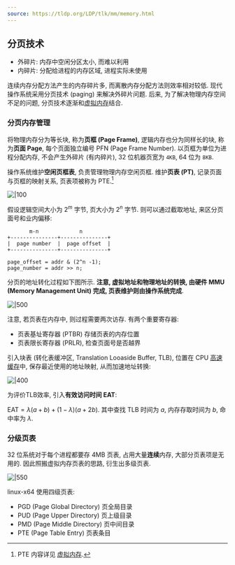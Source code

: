 ```yaml
---
source: https://tldp.org/LDP/tlk/mm/memory.html
---
```


## 分页技术

- 外碎片: 内存中空闲分区太小, 而难以利用
- 内碎片: 分配给进程的内存区域, 进程实际未使用

连续内存分配方法产生的内存碎片多, 而离散内存分配方法则效率相对较低. 现代操作系统采用分页技术 (paging) 来解决外碎片问题. 后来, 为了解决物理内存空间不足的问题, 分页技术逐渐和[虚拟内存](虚拟内存.md)结合.

### 分页内存管理

将物理内存分为等长块, 称为**页框 (Page Frame)**, 逻辑内存也分为同样长的块, 称为**页面 Page**, 每个页面独立编号 PFN (Page Frame Number). 以页框为单位为进程分配内存, 不会产生外碎片 (有内碎片), 32 位机器页宽为 `4KB`, 64 位为 `8KB`.

操作系统维护**空闲页框表**, 负责管理物理内存空闲页框. 维护**页表 (PT)**, 记录页面与页框的映射关系, 页表项被称为 PTE.[^1] 

[^1]: PTE 内容详见 [虚拟内存](虚拟内存.md).

![|100](../../attach/Pasted%20image%2020230620195945.avif)

假设逻辑空间大小为 $2^m$ 字节, 页大小为 $2^n$ 字节. 则可以通过截取地址, 来区分页面号和业内偏移: 

```
       m-n             n
+---------------+---------------+
|  page number  |  page offset  |
+---------------+---------------+

page_offset = addr & (2^n -1);
page_number = addr >> n;
```

分页的地址转化过程如下图所示. **注意, 虚拟地址和物理地址的转换, 由硬件 MMU (Memory Management Unit) 完成, 页表维护则由操作系统完成**.

![|500](../../attach/操作系统_虚拟地址转换.avif)

注意, 若页表在内存中, 则过程需要两次访存. 有两个重要寄存器:
- 页表基址寄存器 (PTBR) 存储页表的内存位置
- 页表限长寄存器 (PRLR), 检查页面号是否越界

引入块表 (转化表缓冲区, Translation Looaside Buffer, TLB), 位置在 CPU [高速缓存](../../HardWare/计算机组成/高速缓存.md)中, 保存最近使用的地址映射, 从而加速地址转换:

![|400](../../attach/操作系统_引入TLB的虚拟地址转换.avif)

为评价TLB效率, 引入**有效访问时间 EAT**:

$\text{EAT}=\lambda(a+b)+(1-\lambda)(a+2b)$. 其中查找 TLB 时间为 $a$, 内存存取时间为 $b$, 命中率为 $\lambda$.

### 分级页表

32 位系统对于每个进程都要存 4MB 页表, 占用大量**连续**内存, 大部分页表项是无用的. 因此照搬虚拟内存页表的思路, 衍生出多级页表.

![|550](../../attach/Pasted%20image%2020240507170816.avif)

 linux-x64 使用四级页表:
 - PGD (Page Global Directory) 页全局目录
 - PUD (Page Upper Directory) 页上级目录
 - PMD (Page Middle Directory) 页中间目录
 - PTE (Page Table Entry) 页表条目
